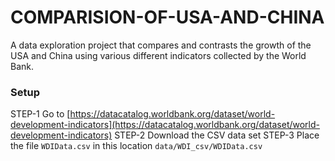 # COMPARISION-OF-USA-AND-CHINA
A data exploration project that compares and contrasts the growth of the USA and China using various different indicators collected by the World Bank.

### Setup

STEP-1  Go to [https://datacatalog.worldbank.org/dataset/world-development-indicators](https://datacatalog.worldbank.org/dataset/world-development-indicators)
STEP-2  Download the CSV data set
STEP-3  Place the file `WDIData.csv` in this location `data/WDI_csv/WDIData.csv`

